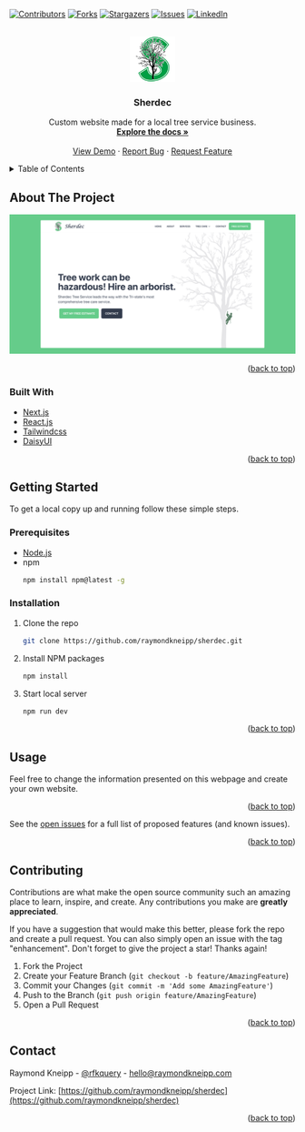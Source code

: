 <div id="top"></div>

<!-- PROJECT SHIELDS -->

[![Contributors][contributors-shield]][contributors-url]
[![Forks][forks-shield]][forks-url]
[![Stargazers][stars-shield]][stars-url]
[![Issues][issues-shield]][issues-url]
[![LinkedIn][linkedin-shield]][linkedin-url]

<!-- PROJECT LOGO -->
<br />
<div align="center">
  <a href="https://github.com/raymondkneipp/sherdec">
    <img src="public/logo.svg" alt="Logo" width="80" height="80">
  </a>

<h3 align="center">Sherdec</h3>

  <p align="center">
  Custom website made for a local tree service business.
    <br />
    <a href="https://github.com/raymondkneipp/sherdec"><strong>Explore the docs »</strong></a>
    <br />
    <br />
    <a href="https://sherdec.vercel.app/">View Demo</a>
    ·
    <a href="https://github.com/raymondkneipp/sherdec/issues">Report Bug</a>
    ·
    <a href="https://github.com/raymondkneipp/sherdec/issues">Request Feature</a>
  </p>
</div>

<!-- TABLE OF CONTENTS -->
<details>
  <summary>Table of Contents</summary>
  <ol>
    <li>
      <a href="#about-the-project">About The Project</a>
      <ul>
        <li><a href="#built-with">Built With</a></li>
      </ul>
    </li>
    <li>
      <a href="#getting-started">Getting Started</a>
      <ul>
        <li><a href="#prerequisites">Prerequisites</a></li>
        <li><a href="#installation">Installation</a></li>
      </ul>
    </li>
    <li><a href="#usage">Usage</a></li>
    <li><a href="#contributing">Contributing</a></li>
    <li><a href="#contact">Contact</a></li>
  </ol>
</details>

<!-- ABOUT THE PROJECT -->

## About The Project

[![Sherdec Screen Shot][product-screenshot]](https://sherdec.vercel.app/)

<p align="right">(<a href="#top">back to top</a>)</p>

### Built With

- [Next.js](https://nextjs.org/)
- [React.js](https://reactjs.org/)
- [Tailwindcss](https://tailwindcss.com/)
- [DaisyUI](https://daisyui.com/)

<p align="right">(<a href="#top">back to top</a>)</p>

<!-- GETTING STARTED -->

## Getting Started

To get a local copy up and running follow these simple steps.

### Prerequisites

- [Node.js](https://nodejs.org/en/)
- npm
  ```sh
  npm install npm@latest -g
  ```

### Installation

1. Clone the repo
   ```sh
   git clone https://github.com/raymondkneipp/sherdec.git
   ```
2. Install NPM packages
   ```sh
   npm install
   ```
3. Start local server
   ```sh
   npm run dev
   ```

<p align="right">(<a href="#top">back to top</a>)</p>

<!-- USAGE EXAMPLES -->

## Usage

Feel free to change the information presented on this webpage and create your own website.

<!-- _For more examples, please refer to the [Documentation](https://example.com)_ -->

<p align="right">(<a href="#top">back to top</a>)</p>

<!-- ROADMAP -->

See the [open issues](https://github.com/raymondkneipp/sherdec/issues) for a full list of proposed features (and known issues).

<p align="right">(<a href="#top">back to top</a>)</p>

<!-- CONTRIBUTING -->

## Contributing

Contributions are what make the open source community such an amazing place to learn, inspire, and create. Any contributions you make are **greatly appreciated**.

If you have a suggestion that would make this better, please fork the repo and create a pull request. You can also simply open an issue with the tag "enhancement".
Don't forget to give the project a star! Thanks again!

1. Fork the Project
2. Create your Feature Branch (`git checkout -b feature/AmazingFeature`)
3. Commit your Changes (`git commit -m 'Add some AmazingFeature'`)
4. Push to the Branch (`git push origin feature/AmazingFeature`)
5. Open a Pull Request

<p align="right">(<a href="#top">back to top</a>)</p>

<!-- CONTACT -->

## Contact

Raymond Kneipp - [@rfkquery](https://twitter.com/rfkquery) - hello@raymondkneipp.com

Project Link: [https://github.com/raymondkneipp/sherdec](https://github.com/raymondkneipp/sherdec)

<p align="right">(<a href="#top">back to top</a>)</p>

<!-- MARKDOWN LINKS & IMAGES -->
<!-- https://www.markdownguide.org/basic-syntax/#reference-style-links -->

[contributors-shield]: https://img.shields.io/github/contributors/raymondkneipp/sherdec.svg?style=for-the-badge
[contributors-url]: https://github.com/raymondkneipp/sherdec/graphs/contributors
[forks-shield]: https://img.shields.io/github/forks/raymondkneipp/sherdec.svg?style=for-the-badge
[forks-url]: https://github.com/raymondkneipp/sherdec/network/members
[stars-shield]: https://img.shields.io/github/stars/raymondkneipp/sherdec.svg?style=for-the-badge
[stars-url]: https://github.com/raymondkneipp/sherdec/stargazers
[issues-shield]: https://img.shields.io/github/issues/raymondkneipp/sherdec.svg?style=for-the-badge
[issues-url]: https://github.com/raymondkneipp/sherdec/issues
[linkedin-shield]: https://img.shields.io/badge/-LinkedIn-black.svg?style=for-the-badge&logo=linkedin&colorB=555
[linkedin-url]: https://linkedin.com/in/raymondkneipp
[product-screenshot]: public/images/screenshot.png
